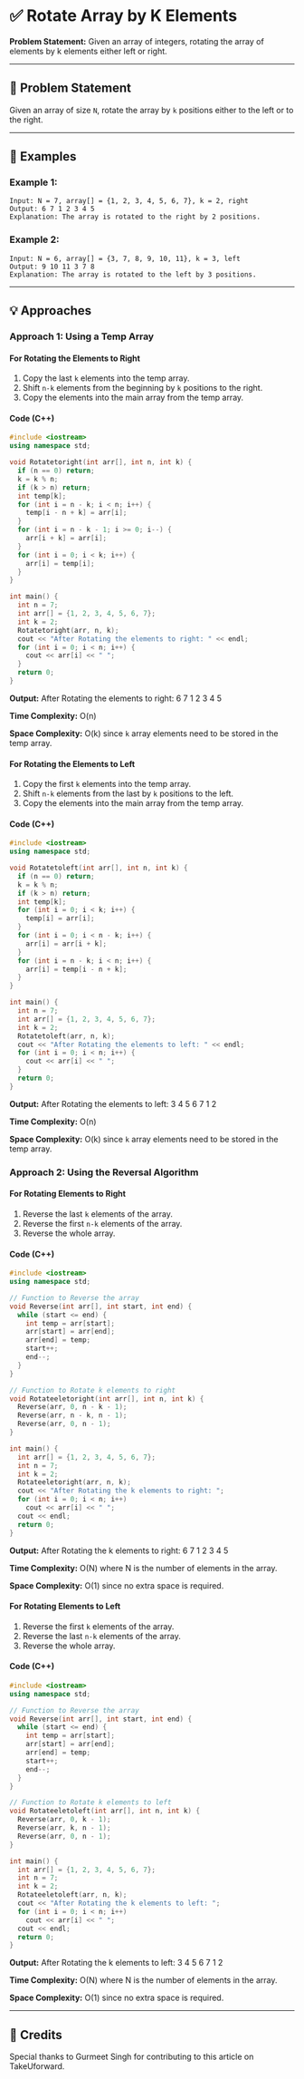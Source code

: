 # ✅ Rotate Array by K Elements

**Problem Statement:** Given an array of integers, rotating the array of elements by k elements either left or right.

---

## 📌 Problem Statement

Given an array of size `N`, rotate the array by `k` positions either to the left or to the right.

---

## 🧪 Examples

### Example 1:
```
Input: N = 7, array[] = {1, 2, 3, 4, 5, 6, 7}, k = 2, right
Output: 6 7 1 2 3 4 5
Explanation: The array is rotated to the right by 2 positions.
```

### Example 2:
```
Input: N = 6, array[] = {3, 7, 8, 9, 10, 11}, k = 3, left
Output: 9 10 11 3 7 8
Explanation: The array is rotated to the left by 3 positions.
```

---

## 💡 Approaches

### Approach 1: Using a Temp Array

#### For Rotating the Elements to Right
1. Copy the last `k` elements into the temp array.
2. Shift `n-k` elements from the beginning by `k` positions to the right.
3. Copy the elements into the main array from the temp array.

#### Code (C++)
```cpp
#include <iostream>
using namespace std;

void Rotatetoright(int arr[], int n, int k) {
  if (n == 0) return;
  k = k % n;
  if (k > n) return;
  int temp[k];
  for (int i = n - k; i < n; i++) {
    temp[i - n + k] = arr[i];
  }
  for (int i = n - k - 1; i >= 0; i--) {
    arr[i + k] = arr[i];
  }
  for (int i = 0; i < k; i++) {
    arr[i] = temp[i];
  }
}

int main() {
  int n = 7;
  int arr[] = {1, 2, 3, 4, 5, 6, 7};
  int k = 2;
  Rotatetoright(arr, n, k);
  cout << "After Rotating the elements to right: " << endl;
  for (int i = 0; i < n; i++) {
    cout << arr[i] << " ";
  }
  return 0;
}
```
**Output:** After Rotating the elements to right: 6 7 1 2 3 4 5

**Time Complexity:** O(n)

**Space Complexity:** O(k) since `k` array elements need to be stored in the temp array.

#### For Rotating the Elements to Left
1. Copy the first `k` elements into the temp array.
2. Shift `n-k` elements from the last by `k` positions to the left.
3. Copy the elements into the main array from the temp array.

#### Code (C++)
```cpp
#include <iostream>
using namespace std;

void Rotatetoleft(int arr[], int n, int k) {
  if (n == 0) return;
  k = k % n;
  if (k > n) return;
  int temp[k];
  for (int i = 0; i < k; i++) {
    temp[i] = arr[i];
  }
  for (int i = 0; i < n - k; i++) {
    arr[i] = arr[i + k];
  }
  for (int i = n - k; i < n; i++) {
    arr[i] = temp[i - n + k];
  }
}

int main() {
  int n = 7;
  int arr[] = {1, 2, 3, 4, 5, 6, 7};
  int k = 2;
  Rotatetoleft(arr, n, k);
  cout << "After Rotating the elements to left: " << endl;
  for (int i = 0; i < n; i++) {
    cout << arr[i] << " ";
  }
  return 0;
}
```
**Output:** After Rotating the elements to left: 3 4 5 6 7 1 2

**Time Complexity:** O(n)

**Space Complexity:** O(k) since `k` array elements need to be stored in the temp array.

### Approach 2: Using the Reversal Algorithm

#### For Rotating Elements to Right
1. Reverse the last `k` elements of the array.
2. Reverse the first `n-k` elements of the array.
3. Reverse the whole array.

#### Code (C++)
```cpp
#include <iostream>
using namespace std;

// Function to Reverse the array
void Reverse(int arr[], int start, int end) {
  while (start <= end) {
    int temp = arr[start];
    arr[start] = arr[end];
    arr[end] = temp;
    start++;
    end--;
  }
}

// Function to Rotate k elements to right
void Rotateeletoright(int arr[], int n, int k) {
  Reverse(arr, 0, n - k - 1);
  Reverse(arr, n - k, n - 1);
  Reverse(arr, 0, n - 1);
}

int main() {
  int arr[] = {1, 2, 3, 4, 5, 6, 7};
  int n = 7;
  int k = 2;
  Rotateeletoright(arr, n, k);
  cout << "After Rotating the k elements to right: ";
  for (int i = 0; i < n; i++)
    cout << arr[i] << " ";
  cout << endl;
  return 0;
}
```
**Output:** After Rotating the k elements to right: 6 7 1 2 3 4 5

**Time Complexity:** O(N) where N is the number of elements in the array.

**Space Complexity:** O(1) since no extra space is required.

#### For Rotating Elements to Left
1. Reverse the first `k` elements of the array.
2. Reverse the last `n-k` elements of the array.
3. Reverse the whole array.

#### Code (C++)
```cpp
#include <iostream>
using namespace std;

// Function to Reverse the array
void Reverse(int arr[], int start, int end) {
  while (start <= end) {
    int temp = arr[start];
    arr[start] = arr[end];
    arr[end] = temp;
    start++;
    end--;
  }
}

// Function to Rotate k elements to left
void Rotateeletoleft(int arr[], int n, int k) {
  Reverse(arr, 0, k - 1);
  Reverse(arr, k, n - 1);
  Reverse(arr, 0, n - 1);
}

int main() {
  int arr[] = {1, 2, 3, 4, 5, 6, 7};
  int n = 7;
  int k = 2;
  Rotateeletoleft(arr, n, k);
  cout << "After Rotating the k elements to left: ";
  for (int i = 0; i < n; i++)
    cout << arr[i] << " ";
  cout << endl;
  return 0;
}
```
**Output:** After Rotating the k elements to left: 3 4 5 6 7 1 2

**Time Complexity:** O(N) where N is the number of elements in the array.

**Space Complexity:** O(1) since no extra space is required.

---

## 🙌 Credits

Special thanks to Gurmeet Singh for contributing to this article on TakeUforward.
